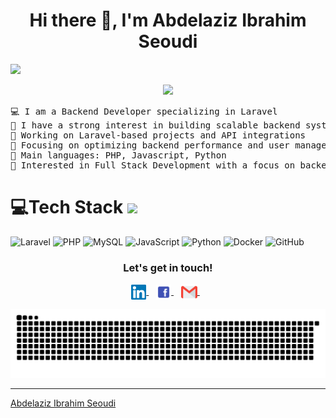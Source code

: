 <h1 align="center"> Hi there 👋, I'm Abdelaziz Ibrahim Seoudi</h1>

<a target="_blank" href="#"><img src="https://github.com/abdelazizib/abdelazizib/blob/main/Group%203.png"/></a>

<p align="center">
	<a href="https://github.com/abdelazizib">
		<img src="https://readme-typing-svg.herokuapp.com/?lines=Laravel+Expert;Backend+Developer;API+|%20Database+Specialist;Always+improving+my+skills&center=true&width=380&height=45">
	</a>
</p>

<pre>
💻 I am a Backend Developer specializing in Laravel
📝 I have a strong interest in building scalable backend systems and APIs
🔭 Working on Laravel-based projects and API integrations
🌱 Focusing on optimizing backend performance and user management
🌟 Main languages: PHP, Javascript, Python
🚩 Interested in Full Stack Development with a focus on backend technologies
</pre>

# 💻Tech Stack <img src = "https://media2.giphy.com/media/QssGEmpkyEOhBCb7e1/giphy.gif?cid=ecf05e47a0n3gi1bfqntqmob8g9aid1oyj2wr3ds3mg700bl&rid=giphy.gif" width = 32px>

![Laravel](https://img.shields.io/badge/laravel-%23FF2D20.svg?style=for-the-badge&logo=laravel&logoColor=white) ![PHP](https://img.shields.io/badge/php-%23777BB4.svg?style=for-the-badge&logo=php&logoColor=white) ![MySQL](https://img.shields.io/badge/mysql-%234479A1.svg?style=for-the-badge&logo=mysql&logoColor=white) ![JavaScript](https://img.shields.io/badge/javascript-%23323330.svg?style=for-the-badge&logo=javascript&logoColor=%23F7DF1E) ![Python](https://img.shields.io/badge/python-darkblue.svg?style=for-the-badge&logo=python&logoColor=white) ![Docker](https://img.shields.io/badge/docker-%230db7ed.svg?style=for-the-badge&logo=docker&logoColor=white) ![GitHub](https://img.shields.io/badge/github-%23121011.svg?style=for-the-badge&logo=github&logoColor=white)

<div align="center">
  <h3><b>Let's get in touch! </b></h3>
  </div>
<p align="center">
<a href="https://www.linkedin.com/in/abdelaziz-seoudi-56a4831a4/" target="_blank">
  <img align="center" alt="Abdelaziz Ibrahim Seoudi | Linkedin" width="24px" src="https://github.com/abdelazizib/abdelazizib/blob/main/Assets/Linkedin.svg" />
</a> &nbsp;&nbsp;
<a href="https://www.facebook.com/zeeseoudi/" target="_blank">
  <img align="center" alt="Abdelaziz Ibrahim Seoudi | Facebook" width="24px" src="https://github.com/abdelazizib/abdelazizib/blob/main/Assets/Facebook.svg" />
</a> &nbsp;&nbsp;
<a href="mailto:zeseoudi@gmail.com">
  <img align="center" alt="Abdelaziz Ibrahim Seoudi | Gmail" width="26px" src="https://github.com/abdelazizib/abdelazizib/blob/main/Assets/Gmail.svg" />
</a> &nbsp;&nbsp;
<p>
<p align="center">
  <img src="https://github.com/abdelazizib/abdelazizib/blob/main/github-user-contribution.svg" alt="snake">
</p>

---

[Abdelaziz Ibrahim Seoudi](https://github.com/abdelazizib)
